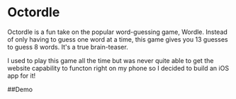# Octordle

Octordle is a fun take on the popular word-guessing game, Wordle. Instead of only having to guess one word at a time, this game gives you 13 guesses to guess 8 words. It's a true brain-teaser. 

I used to play this game all the time but was never quite able to get the website capability to functon right on my phone so I decided to build an iOS app for it! 

##Demo 

